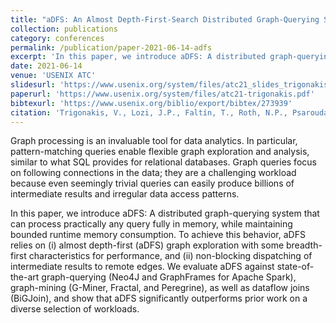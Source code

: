```yaml
---
title: "aDFS: An Almost Depth-First-Search Distributed Graph-Querying System"
collection: publications
category: conferences
permalink: /publication/paper-2021-06-14-adfs
excerpt: 'In this paper, we introduce aDFS: A distributed graph-querying system that can process practically any query fully in memory, while maintaining bounded runtime memory consumption. To achieve this behavior, aDFS relies on (i) almost depth-first (aDFS) graph exploration with some breadth-first characteristics for performance, and (ii) non-blocking dispatching of intermediate results to remote edges. We evaluate aDFS against state-of-the-art graph-querying (Neo4J and GraphFrames for Apache Spark), graph-mining (G-Miner, Fractal, and Peregrine), as well as dataflow joins (BiGJoin), and show that aDFS significantly outperforms prior work on a diverse selection of workloads.'
date: 2021-06-14
venue: 'USENIX ATC'
slidesurl: 'https://www.usenix.org/system/files/atc21_slides_trigonakis.pdf'
paperurl: 'https://www.usenix.org/system/files/atc21-trigonakis.pdf'
bibtexurl: 'https://www.usenix.org/biblio/export/bibtex/273939'
citation: 'Trigonakis, V., Lozi, J.P., Faltín, T., Roth, N.P., Psaroudakis, I., Delamare, A., Haprian, V., Iorgulescu, C., Koupy, P., Lee, J. and Hong, S., 2021. aDFS: An Almost Depth-First-Search Distributed Graph-Querying System. In 2021 USENIX Annual Technical Conference (USENIX ATC 21) (pp. 209-224).'
---
```

Graph processing is an invaluable tool for data analytics. In particular, pattern-matching queries enable flexible graph exploration and analysis, similar to what SQL provides for relational databases. Graph queries focus on following connections in the data; they are a challenging workload because even seemingly trivial queries can easily produce billions of intermediate results and irregular data access patterns.

In this paper, we introduce aDFS: A distributed graph-querying system that can process practically any query fully in memory, while maintaining bounded runtime memory consumption. To achieve this behavior, aDFS relies on (i) almost depth-first (aDFS) graph exploration with some breadth-first characteristics for performance, and (ii) non-blocking dispatching of intermediate results to remote edges. We evaluate aDFS against state-of-the-art graph-querying (Neo4J and GraphFrames for Apache Spark), graph-mining (G-Miner, Fractal, and Peregrine), as well as dataflow joins (BiGJoin), and show that aDFS significantly outperforms prior work on a diverse selection of workloads.
